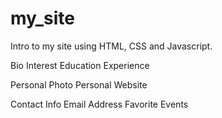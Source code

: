 # my_site

Intro to my site using HTML, CSS and Javascript.

Bio
Interest
Education
Experience 

Personal Photo
Personal Website

Contact Info
Email Address
Favorite
Events
